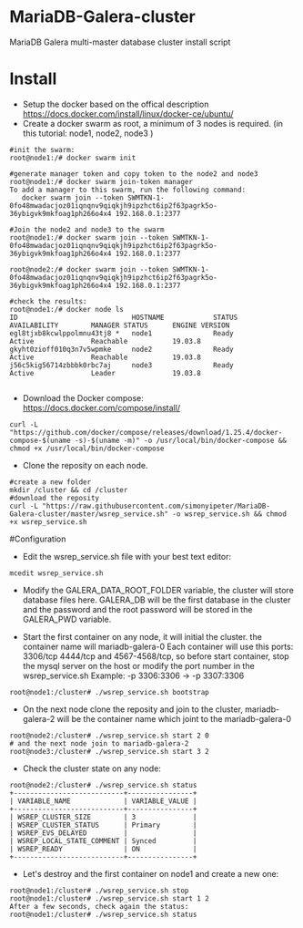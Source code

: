 # MariaDB-Galera-cluster
MariaDB Galera multi-master database cluster install script

# Install
- Setup the docker based on the offical description https://docs.docker.com/install/linux/docker-ce/ubuntu/
- Create a docker swarm as root, a minimum of 3 nodes is required. (in this tutorial: node1, node2, node3 )

```
#init the swarm:
root@node1:/# docker swarm init

#generate manager token and copy token to the node2 and node3
root@node1:/# docker swarm join-token manager
To add a manager to this swarm, run the following command:
   docker swarm join --token SWMTKN-1-0fo48mwadacjoz01iqnqnv9qiqkjh9ipzhct6ip2f63pagrk5o-36ybigvk9mkfoag1ph266o4x4 192.168.0.1:2377

#Join the node2 and node3 to the swarm
root@node1:/# docker swarm join --token SWMTKN-1-0fo48mwadacjoz01iqnqnv9qiqkjh9ipzhct6ip2f63pagrk5o-36ybigvk9mkfoag1ph266o4x4 192.168.0.1:2377

root@node2:/# docker swarm join --token SWMTKN-1-0fo48mwadacjoz01iqnqnv9qiqkjh9ipzhct6ip2f63pagrk5o-36ybigvk9mkfoag1ph266o4x4 192.168.0.1:2377

#check the results:
root@node1:/# docker node ls
ID                            HOSTNAME            STATUS              AVAILABILITY        MANAGER STATUS      ENGINE VERSION
egl8tjxb8kcwlppolmnu43tj8 *   node1               Ready               Active              Reachable           19.03.8
gkyht0zioff010q3n7v5wpmke     node2               Ready               Active              Reachable           19.03.8
j56c5kig56714zbbbk0rbc7aj     node3               Ready               Active              Leader              19.03.8


```

- Download the Docker compose: https://docs.docker.com/compose/install/

```
curl -L "https://github.com/docker/compose/releases/download/1.25.4/docker-compose-$(uname -s)-$(uname -m)" -o /usr/local/bin/docker-compose && chmod +x /usr/local/bin/docker-compose
```

- Clone the reposity on each node.

```
#create a new folder
mkdir /cluster && cd /cluster
#download the reposity
curl -L "https://raw.githubusercontent.com/simonyipeter/MariaDB-Galera-cluster/master/wsrep_service.sh" -o wsrep_service.sh && chmod +x wsrep_service.sh
```

#Configuration
- Edit the wsrep_service.sh file with your best text editor:

```
mcedit wsrep_service.sh
```

- Modify the GALERA_DATA_ROOT_FOLDER variable, the cluster will store database files here. GALERA_DB will be the first database in the cluster and the password and the root password will be stored in the GALERA_PWD variable.

- Start the first container on any node, it will initial the cluster. the container name will mariadb-galera-0
Each container will use this ports: 3306/tcp 4444/tcp and 4567-4568/tcp, so before start container, stop the mysql server on the host or modify the port number in the wsrep_service.sh Example: -p 3306:3306 -> -p 3307:3306 

```
root@node1:/cluster# ./wsrep_service.sh bootstrap
```

- On the next node clone the reposity and join to the cluster, mariadb-galera-2 will be the container name which joint to the mariadb-galera-0

```
root@node2:/cluster# ./wsrep_service.sh start 2 0
# and the next node join to mariadb-galera-2
root@node3:/cluster# ./wsrep_service.sh start 3 2
```

- Check the cluster state on any node:

```
root@node2:/cluster# ./wsrep_service.sh status
+---------------------------+----------------+
| VARIABLE_NAME             | VARIABLE_VALUE |
+---------------------------+----------------+
| WSREP_CLUSTER_SIZE        | 3              |
| WSREP_CLUSTER_STATUS      | Primary        |
| WSREP_EVS_DELAYED         |                |
| WSREP_LOCAL_STATE_COMMENT | Synced         |
| WSREP_READY               | ON             |
+---------------------------+----------------+

```

- Let's destroy and the first container on node1 and create a new one:

```
root@node1:/cluster# ./wsrep_service.sh stop
root@node1:/cluster# ./wsrep_service.sh start 1 2
After a few seconds, check again the status:
root@node1:/cluster# ./wsrep_service.sh status
```
